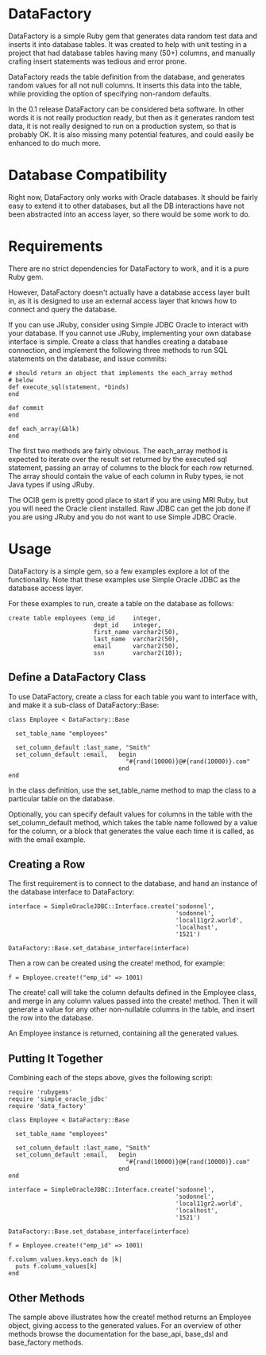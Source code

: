 # DataFactory

DataFactory is a simple Ruby gem that generates data random test data and inserts it into database tables. It was created to help with unit testing in a project that had database tables having many (50+) columns, and manually crafing insert statements was tedious and error prone.

DataFactory reads the table definition from the database, and generates random values for all not null columns. It inserts this data into the table, while providing the option of specifying non-random defaults.

In the 0.1 release DataFactory can be considered beta software. In other words it is not really production ready, but then as it generates random test data, it is not really designed to run on a production system, so that is probably OK. It is also missing many potential features, and could easily be enhanced to do much more.

# Database Compatibility

Right now, DataFactory only works with Oracle databases. It should be fairly easy to extend it to other databases, but all the DB interactions have not been abstracted into an access layer, so there would be some work to do.

# Requirements

There are no strict dependencies for DataFactory to work, and it is a pure Ruby gem.

However, DataFactory doesn't actually have a database access layer built in, as it is designed to use an external access layer that knows how to connect and query the database. 

If you can use JRuby, consider using Simple JDBC Oracle to interact with your database. If you cannot use JRuby, implementing your own database interface is simple. Create a class that handles creating a database connection, and implement the following three methods to run SQL statements on the database, and issue commits:

    # should return an object that implements the each_array method
    # below
    def execute_sql(statement, *binds)
    end

    def commit
    end

    def each_array(&blk)
    end

The first two methods are fairly obvious. The each_array method is expected to iterate over the result set returned by the executed sql statement, passing an array of columns to the block for each row returned. The array should contain the value of each column in Ruby types, ie not Java types if using JRuby.

The OCI8 gem is pretty good place to start if you are using MRI Ruby, but you will need the Oracle client installed. Raw JDBC can get the job done if you are using JRuby and you do not want to use Simple JDBC Oracle.

# Usage

DataFactory is a simple gem, so a few examples explore a lot of the functionality. Note that these examples use Simple Oracle JDBC as the database access layer. 

For these examples to run, create a table on the database as follows:

    create table employees (emp_id     integer,
                            dept_id    integer,
                            first_name varchar2(50),
                            last_name  varchar2(50),
                            email      varchar2(50),
                            ssn        varchar2(10));

## Define a DataFactory Class

To use DataFactory, create a class for each table you want to interface with, and make it a sub-class of DataFactory::Base:

    class Employee < DataFactory::Base
    
      set_table_name "employees"
    
      set_column_default :last_name, "Smith"
      set_column_default :email,   begin    
                                     "#{rand(10000)}@#{rand(10000)}.com"
                                   end
    end

In the class definition, use the set_table_name method to map the class to a particular table on the database.

Optionally, you can specify default values for columns in the table with the set_column_default method, which takes the table name followed by a value for the column, or a block that generates the value each time it is called, as with the email example.


## Creating a Row

The first requirement is to connect to the database, and hand an instance of the database interface to DataFactory:

    interface = SimpleOracleJDBC::Interface.create('sodonnel',
                                                   'sodonnel',
                                                   'local11gr2.world',
                                                   'localhost',
                                                   '1521')
    
    DataFactory::Base.set_database_interface(interface)

Then a row can be created using the create! method, for example:

    f = Employee.create!("emp_id" => 1001)

The create! call will take the column defaults defined in the Employee class, and merge in any column values passed into the create! method. Then it will generate a value for any other non-nullable columns in the table, and insert the row into the database.

An Employee instance is returned, containing all the generated values.

## Putting It Together

Combining each of the steps above, gives the following script:

    require 'rubygems'
    require 'simple_oracle_jdbc'
    require 'data_factory'
    
    class Employee < DataFactory::Base
    
      set_table_name "employees"
    
      set_column_default :last_name, "Smith"
      set_column_default :email,   begin
                                     "#{rand(10000)}@#{rand(10000)}.com"
                                   end
    end
    
    interface = SimpleOracleJDBC::Interface.create('sodonnel',
                                                   'sodonnel',
                                                   'local11gr2.world',
                                                   'localhost',
                                                   '1521')
    
    DataFactory::Base.set_database_interface(interface)

    f = Employee.create!("emp_id" => 1001)
    
    f.column_values.keys.each do |k|
      puts f.column_values[k]
    end

## Other Methods

The sample above illustrates how the create! method returns an Employee object, giving access to the generated values. For an overview of other methods browse the documentation for the base_api, base_dsl and base_factory methods.






  